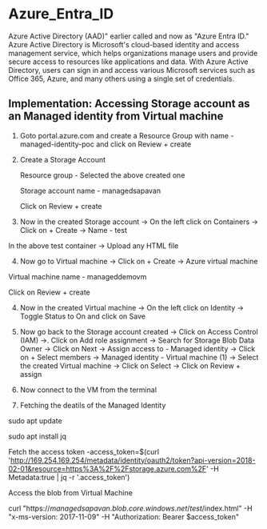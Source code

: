 # Azure_Entra_ID

Azure Active Directory (AAD)" earlier called and now as  "Azure Entra ID." Azure Active Directory is Microsoft's cloud-based identity and access management service, which helps organizations manage users and provide secure access to resources like applications and data. With Azure Active Directory, users can sign in and access various Microsoft services such as Office 365, Azure, and many others using a single set of credentials. 

## Implementation: Accessing Storage account as an Managed identity from Virtual machine 

1. Goto portal.azure.com and create a Resource Group with name - managed-identity-poc and click on Review + create


2. Create a Storage Account 

    Resource group - Selected the above created one
    
    Storage account name - managedsapavan
    
    Click on Review + create


3. Now in the created Storage account -> On the left click on Containers -> Click on + Create -> Name - test

In the above test container -> Upload any HTML file 


4. Now go to Virtual machine -> Click on + Create -> Azure virtual machine

Virtual machine name - manageddemovm

Click on Review + create


4. Now in the created Virtual machine -> On the left click on Identity -> Toggle Status to On and click on Save


5. Now go back to the Storage account created -> Click on Access Control (IAM) ->. Click on Add role assignment -> Search for Storage Blob Data Owner -> Click on Next -> Assign access to - Managed identity -> Click on + Select members -> Managed identity - Virtual machine (1) -> Select the created Virtual machine -> Click on Select -> Click on Review + assign 


6. Now connect to the VM from the terminal 


7. Fetching the deatils of the Managed Identity 

sudo apt update

sudo apt install jq

Fetch the access token -access_token=$(curl 'http://169.254.169.254/metadata/identity/oauth2/token?api-version=2018-02-01&resource=https%3A%2F%2Fstorage.azure.com%2F' -H Metadata:true | jq -r '.access_token')


Access the blob from Virtual Machine

curl "https://$managedsapavan.blob.core.windows.net/test/$index.html" -H "x-ms-version: 2017-11-09" -H "Authorization: Bearer $access_token"

